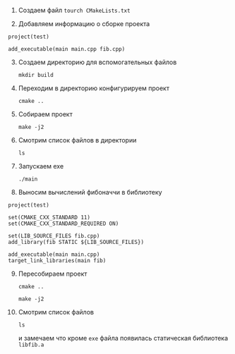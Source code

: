 1. Создаем файл
`tourch CMakeLists.txt`

2. Добавляем информацию о сборке проекта
```
project(test)

add_executable(main main.cpp fib.cpp)
```
3. Создаем директорию для вспомогательных файлов

   `mkdir build`
   
4. Переходим в директорию конфигурируем проект

   `cmake ..`

5. Собираем  проект

   `make -j2`
6. Смотрим список файлов в директории

   `ls`
  
7. Запускаем exe

   `./main`

8. Выносим вычислений фибоначчи  в библиотеку
```
project(test)

set(CMAKE_CXX_STANDARD 11)
set(CMAKE_CXX_STANDARD_REQUIRED ON)

set(LIB_SOURCE_FILES fib.cpp)
add_library(fib STATIC ${LIB_SOURCE_FILES})

add_executable(main main.cpp)
target_link_libraries(main fib)
```
9. Пересобираем проект

   `cmake ..`

   `make -j2`
10. Смотрим список файлов

    `ls` 
    
    и замечаем что кроме `exe` файла появилась статическая библиотека `libfib.a`
